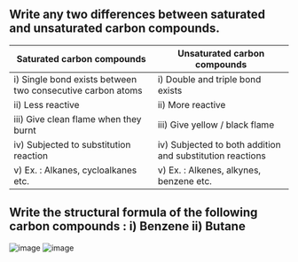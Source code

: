 ## Write any two differences between saturated and unsaturated carbon compounds. 
| Saturated carbon compounds | Unsaturated carbon compounds| 
|-|-| 
| i) Single bond exists between two consecutive carbon atoms | i) Double and triple bond exists
| ii) Less reactive |ii) More reactive
|iii) Give clean flame when they burnt | iii) Give yellow / black flame
|iv) Subjected to substitution reaction | iv) Subjected to both addition and substitution reactions
|v) Ex. : Alkanes, cycloalkanes etc. |v) Ex. : Alkenes, alkynes, benzene etc. 

## Write the structural formula of the following carbon compounds :  i) Benzene  ii) Butane
![image](https://user-images.githubusercontent.com/20998959/199996542-46f110ae-b9ba-4d0a-972f-aa1e3886cfe9.png)
![image](https://user-images.githubusercontent.com/20998959/199996599-fd0cefeb-af38-4198-8560-30650ce86d4e.png)
